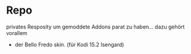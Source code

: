 # Repo
privates Resposity um gemoddete Addons parat zu haben...
dazu gehört vorallem 
* der Bello Fredo skin. (für Kodi 15.2 Isengard)
